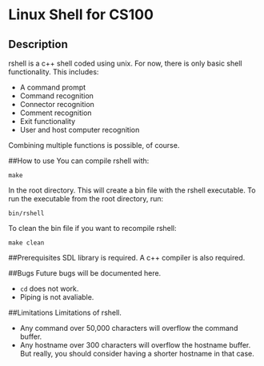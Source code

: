 # Linux Shell for CS100
## Description

rshell is a c++ shell coded using unix. For now, there is only basic shell functionality. This includes:

* A command prompt
* Command recognition
* Connector recognition
* Comment recognition
* Exit functionality
* User and host computer recognition

Combining multiple functions is possible, of course.

##How to use
You can compile rshell with:

``make``

In the root directory. This will create a bin file with the rshell executable.
To run the executable from the root directory, run:

``bin/rshell``

To clean the bin file if you want to recompile rshell:

``make clean``

##Prerequisites
SDL library is required. A c++ compiler is also required.

##Bugs
Future bugs will be documented here.

* ``cd`` does not work.
* Piping is not avaliable.

##Limitations
Limitations of rshell.

* Any command over 50,000 characters will overflow the command buffer.
* Any hostname over 300 characters will overflow the hostname buffer.
But really, you should consider having a shorter hostname in that case.
